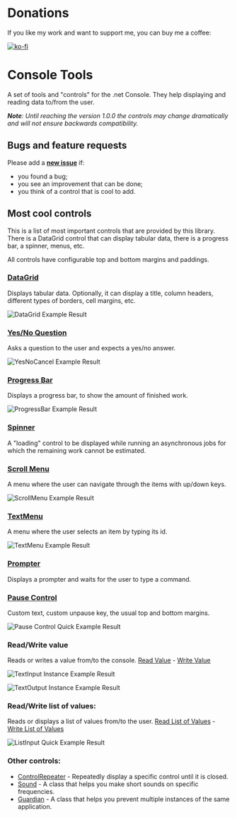 # Donations

If you like my work and want to support me, you can buy me a coffee:

[![ko-fi](https://www.ko-fi.com/img/githubbutton_sm.svg)](https://ko-fi.com/Y8Y62EZ8H)

# Console Tools

A set of tools and "controls" for the .net Console. They help displaying and reading data to/from the user.

_**Note**: Until reaching the version 1.0.0 the controls may change dramatically and will not ensure backwards compatibility._


## Bugs and feature requests

Please add a **[new issue](https://github.com/lastunicorn/ConsoleTools/issues/new/choose)** if:
- you found a bug;
- you see an improvement that can be done;
- you think of a control that is cool to add.


## Most cool controls
This is a list of most important controls that are provided by this library.
There is a DataGrid control that can display tabular data, there is a progress bar, a spinner, menus, etc.

All controls have configurable top and bottom margins and paddings.

### [DataGrid](https://github.com/lastunicorn/ConsoleTools/wiki/DataGrid)
Displays tabular data. Optionally, it can display a title, column headers, different types of borders, cell margins, etc.

![DataGrid Example Result](https://github.com/lastunicorn/ConsoleTools/wiki/images/data-grid-example-result.png)

### [Yes/No Question](https://github.com/lastunicorn/ConsoleTools/wiki/YesNoQuestion%20Control)
Asks a question to the user and expects a yes/no answer.

![YesNoCancel Example Result](https://github.com/lastunicorn/ConsoleTools/wiki/images/yes-no-cancel-control-example-result.png)

### [Progress Bar](https://github.com/lastunicorn/ConsoleTools/wiki/ProgressBar)
Displays a progress bar, to show the amount of finished work.

![ProgressBar Example Result](https://github.com/lastunicorn/ConsoleTools/wiki/images/progress-bar-example-result.png)

### [Spinner](https://github.com/lastunicorn/ConsoleTools/wiki/Spinner)
A "loading" control to be displayed while running an asynchronous jobs for which the remaining work cannot be estimated.

### [Scroll Menu](https://github.com/lastunicorn/ConsoleTools/wiki/ScrollMenu)
A menu where the user can navigate through the items with up/down keys.

![ScrollMenu Example Result](https://github.com/lastunicorn/ConsoleTools/wiki/images/scrollable-menu-example-result.png)

### [TextMenu](https://github.com/lastunicorn/ConsoleTools/wiki/TextMenu)
A menu where the user selects an item by typing its id.

![TextMenu Example Result](https://github.com/lastunicorn/ConsoleTools/wiki/images/text-menu-example-result.png)

### [Prompter](https://github.com/lastunicorn/ConsoleTools/wiki/Prompter)
Displays a prompter and waits for the user to type a command.

### [Pause Control](https://github.com/lastunicorn/ConsoleTools/wiki/Pause)
Custom text, custom unpause key, the usual top and bottom margins.

![Pause Control Quick Example Result](https://github.com/lastunicorn/ConsoleTools/wiki/images/pause-control-quick-example-result.png)

### Read/Write value
Reads or writes a value from/to the console.
[Read Value](https://github.com/lastunicorn/ConsoleTools/wiki/ValueInput%20Control) - [Write Value](https://github.com/lastunicorn/ConsoleTools/wiki/ValueOutput%20Control)

![TextInput Instance Example Result](https://github.com/lastunicorn/ConsoleTools/wiki/images/text-input-control-instance-example-result.png)

![TextOutput Instance Example Result](https://github.com/lastunicorn/ConsoleTools/wiki/images/text-output-control-instance-example-result.png)

### Read/Write list of values:
Reads or displays a list of values from/to the user.
[Read List of Values](https://github.com/lastunicorn/ConsoleTools/wiki/ListInput%20Control) - [Write List of Values](https://github.com/lastunicorn/ConsoleTools/wiki/ListOutput%20Control)

![ListInput Quick Example Result](https://github.com/lastunicorn/ConsoleTools/wiki/images/list-input-control-quick-example-result.png)

### Other controls:
- [ControlRepeater](https://github.com/lastunicorn/ConsoleTools/wiki/ControlRepeater) - Repeatedly display a specific control until it is closed.
- [Sound](https://github.com/lastunicorn/ConsoleTools/wiki/Sound) - A class that helps you make short sounds on specific frequencies.
- [Guardian](https://github.com/lastunicorn/ConsoleTools/wiki/MachineLevelGuardian) - A class that helps you prevent multiple instances of the same application.

